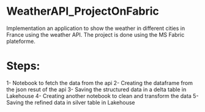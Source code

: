 # WeatherAPI_ProjectOnFabric
Implementation an application to show the weather in different cities in France using the weather API. The project is done using the MS Fabric plateforme.
# Steps:
1- Notebook to fetch the data from the api
2- Creating the dataframe from the json resut of the api
3- Saving the structured data in a delta table in Lakehouse
4- Creating another notebook to clean and transform the data 
5- Saving the refined data in silver table in Lakehouse
